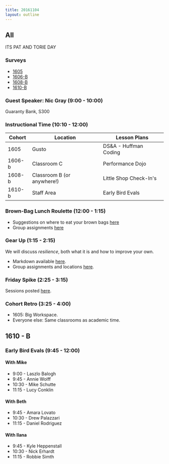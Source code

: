```yaml
---
title: 20161104
layout: outline
---
```


## All

ITS PAT AND TORIE DAY

### Surveys

* [1605](https://goo.gl/forms/lRZyVNwL5K4Lffjh1)
* [1606-B](https://goo.gl/forms/paSlr9FiDRTjwXuN2)
* [1608-B](https://goo.gl/forms/5BUpqeP7o1Sfelyd2)
* [1610-B](https://goo.gl/forms/KxS3jl4RbmdeNDax1)

### Guest Speaker: Nic Gray (9:00 - 10:00)

Guaranty Bank, S300

### Instructional Time (10:10 - 12:00)
| Cohort | Location | Lesson Plans |
| ------ | -------- | ------------ |
| 1605   | Gusto    | DS&A - Huffman Coding |
| 1606-b | Classroom C | Performance Dojo |
| 1608-b | Classroom B (or anywhere!) | Little Shop Check-In's |
| 1610-b | Staff Area | Early Bird Evals |


### Brown-Bag Lunch Roulette (12:00 - 1:15)

* Suggestions on where to eat your brown bags [here](http://goo.gl/mHcSpv)
* Group assignments [here](https://github.com/turingschool/interdisciplinary-planning/blob/master/lunch_roulette_and_gear_up_groups.markdown)

### Gear Up (1:15 - 2:15)
We will discuss *resilience*, both what it is and how to improve your own.

* Markdown available [here](https://github.com/turingschool/gear-up/blob/master/resilience.markdown).
* Group assignments and locations [here](https://github.com/turingschool/interdisciplinary-planning/blob/master/lunch_roulette_and_gear_up_groups.markdown).


### Friday Spike (2:25 - 3:15)

Sessions posted [here](https://docs.google.com/document/d/16GOvVXm9UQSq0zsh_z9nFPEfRE9huS0gIi53EAa0sTI/edit).

### Cohort Retro (3:25 - 4:00)

* 1605: Big Workspace.
* Everyone else: Same classrooms as academic time.

## 1610 - B

### Early Bird Evals (9:45 - 12:00)

#### With Mike
* 9:00 - Laszlo Balogh
* 9:45 - Annie Wolff
* 10:30 - Mike Schutte
* 11:15 - Lucy Conklin

#### With Beth
* 9:45 - Amara Lovato
* 10:30 - Drew Palazzari
* 11:15 - Daniel Rodriguez

#### With Ilana
* 9:45 - Kyle Heppenstall
* 10:30 - Nick Erhardt
* 11:15 - Robbie Simth
